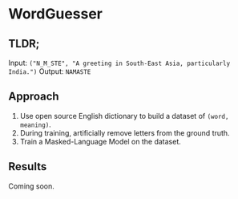 # WordGuesser

## TLDR;

Input: `("N_M_STE", "A greeting in South-East Asia, particularly India.")`
Output: `NAMASTE`

## Approach

1. Use open source English dictionary to build a dataset of `(word, meaning)`.
2. During training, artificially remove letters from the ground truth.
3. Train a Masked-Language Model on the dataset.

## Results

Coming soon.
